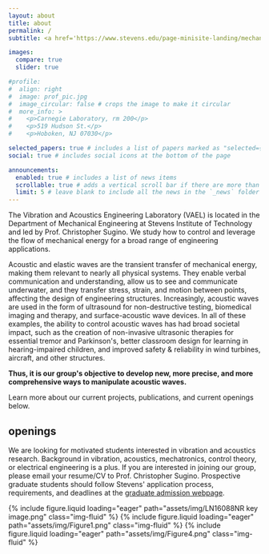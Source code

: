 ```yaml
---
layout: about
title: about
permalink: /
subtitle: <a href='https://www.stevens.edu/page-minisite-landing/mechanical-engineering-department'>Department of Mechanical Engineering</a>, Stevens Institute of Technology.

images:
  compare: true
  slider: true

#profile:
#  align: right
#  image: prof_pic.jpg
#  image_circular: false # crops the image to make it circular
#  more_info: >
#    <p>Carnegie Laboratory, rm 200</p>
#    <p>519 Hudson St.</p>
#    <p>Hoboken, NJ 07030</p>

selected_papers: true # includes a list of papers marked as "selected={true}"
social: true # includes social icons at the bottom of the page

announcements:
  enabled: true # includes a list of news items
  scrollable: true # adds a vertical scroll bar if there are more than 3 news items
  limit: 5 # leave blank to include all the news in the `_news` folder
---
```


The Vibration and Acoustics Engineering Laboratory (VAEL) is located in the Department of Mechanical Engineering at Stevens Institute of Technology and led by Prof. Christopher Sugino. We study how to control and leverage the flow of mechanical energy for a broad range of engineering applications.

Acoustic and elastic waves are the transient transfer of mechanical energy, making them relevant to nearly all physical systems. They enable verbal communication and understanding, allow us to see and communicate underwater, and they transfer stress, strain, and motion between points, affecting the design of engineering structures. Increasingly, acoustic waves are used in the form of ultrasound for non-destructive testing, biomedical imaging and therapy, and surface-acoustic wave devices. In all of these examples, the ability to control acoustic waves has had broad societal impact, such as the creation of non-invasive ultrasonic therapies for essential tremor and Parkinson's, better classroom design for learning in hearing-impaired children, and improved safety & reliability in wind turbines, aircraft, and other structures. 

**Thus, it is our group's objective to develop new, more precise, and more comprehensive ways to manipulate acoustic waves.**

Learn more about our current projects, publications, and current openings below.

## openings

We are looking for motivated students interested in vibration and acoustics research. Background in vibration, acoustics, mechatronics, control theory, or electrical engineering is a plus. If you are interested in joining our group, please email your resume/CV to Prof. Christopher Sugino. Prospective graduate students should follow Stevens' application process, requirements, and deadlines at the [graduate admission webpage](https://www.stevens.edu/admission-aid/graduate-admissions).

<swiper-container keyboard="true" navigation="true" pagination="true" pagination-clickable="true" pagination-dynamic-bullets="true" rewind="true">
  <swiper-slide>{% include figure.liquid loading="eager" path="assets/img/LN16088NR key image.png" class="img-fluid" %}</swiper-slide>
  <swiper-slide>{% include figure.liquid loading="eager" path="assets/img/Figure1.png" class="img-fluid" %}</swiper-slide>
  <swiper-slide>{% include figure.liquid loading="eager" path="assets/img/Figure4.png" class="img-fluid" %}</swiper-slide>
</swiper-container>